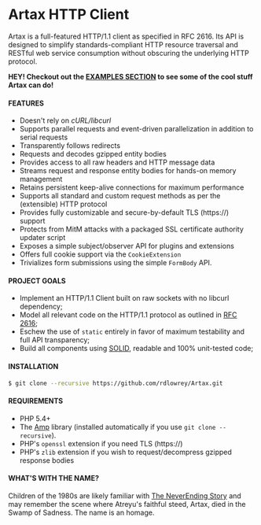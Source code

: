 # Artax HTTP Client

Artax is a full-featured HTTP/1.1 client as specified in RFC 2616.  Its API is designed to simplify
standards-compliant HTTP resource traversal and RESTful web service consumption without obscuring the
underlying HTTP protocol.

**HEY! Checkout out the [EXAMPLES SECTION](https://github.com/rdlowrey/Artax/tree/master/examples)
to see some of the cool stuff Artax can do!**

#### FEATURES

 - Doesn't rely on *cURL/libcurl*
 - Supports parallel requests and event-driven parallelization in addition to serial requests
 - Transparently follows redirects
 - Requests and decodes gzipped entity bodies
 - Provides access to all raw headers and HTTP message data
 - Streams request and response entity bodies for hands-on memory management
 - Retains persistent keep-alive connections for maximum performance
 - Supports all standard and custom request methods as per the (extensible) HTTP protocol
 - Provides fully customizable and secure-by-default TLS (https://) support
 - Protects from MitM attacks with a packaged SSL certificate authority updater script
 - Exposes a simple subject/observer API for plugins and extensions
 - Offers full cookie support via the `CookieExtension`
 - Trivializes form submissions using the simple `FormBody` API.

#### PROJECT GOALS

* Implement an HTTP/1.1 Client built on raw sockets with no libcurl dependency;
* Model all relevant code on the HTTP/1.1 protocol as outlined in [RFC 2616][rfc2616];
* Eschew the use of `static` entirely in favor of maximum testability and full API transparency;
* Build all components using [SOLID][solid], readable and 100% unit-tested code;

#### INSTALLATION

```bash
$ git clone --recursive https://github.com/rdlowrey/Artax.git
```

#### REQUIREMENTS

* PHP 5.4+
* The [Amp][amp-github] library (installed automatically if you use `git clone --recursive`).
* PHP's `openssl` extension if you need TLS (https://)
* PHP's `zlib` extension if you wish to request/decompress gzipped response bodies

#### WHAT'S WITH THE NAME?

Children of the 1980s are likely familiar with [The NeverEnding Story][neverending] and may remember
the scene where Atreyu's faithful steed, Artax, died in the Swamp of Sadness. The name is an homage.

[rfc2616]: http://www.w3.org/Protocols/rfc2616/rfc2616.html
[amp-github]: https://github.com/rdlowrey/Amp
[solid]: http://en.wikipedia.org/wiki/SOLID_(object-oriented_design) "S.O.L.I.D."
[neverending]: http://www.imdb.com/title/tt0088323/ "The NeverEnding Story"
